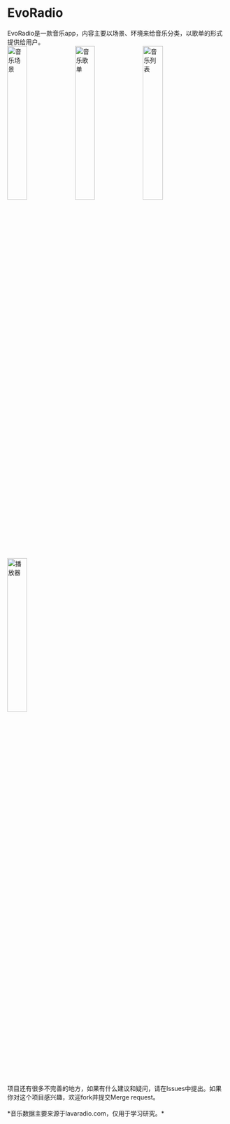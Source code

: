 # EvoRadio

EvoRadio是一款音乐app，内容主要以场景、环境来给音乐分类，以歌单的形式提供给用户。
<br/>
<img alt="音乐场景" src="https://raw.githubusercontent.com/SongJiaqiang/EvoRadio/master/screenshots/01-Channels.png" width="30%" />
<img alt="音乐歌单" src="https://raw.githubusercontent.com/SongJiaqiang/EvoRadio/master/screenshots/02-Programs.png" width="30%" />
<img alt="音乐列表" src="https://raw.githubusercontent.com/SongJiaqiang/EvoRadio/master/screenshots/03-Songs.png" width="30%" />
<img alt="播放器" src="https://raw.githubusercontent.com/SongJiaqiang/EvoRadio/master/screenshots/04-Player.png" width="30%" />

<br/>
项目还有很多不完善的地方，如果有什么建议和疑问，请在Issues中提出。如果你对这个项目感兴趣，欢迎fork并提交Merge request。
<br/>
<br/>
*音乐数据主要来源于lavaradio.com，仅用于学习研究。*


